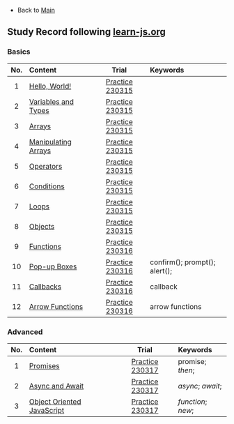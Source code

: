 * Back to [Main](https://github.com/JoonHyeok-hozy-Kim/program_languages#readme)

## Study Record following [learn-js.org](https://www.learn-js.org/)

### Basics
|No.|Content|Trial|Keywords|
|:-:|:------|:---:|:---|
|1  |[Hello, World!](https://www.learn-js.org/en/Hello%2C_World%21) | [Practice 230315](https://github.com/JoonHyeok-hozy-Kim/program_languages/blob/main/JavaScript/learn_js/practices/basic/01.js) ||
|2  |[Variables and Types](https://www.learn-js.org/en/Variables_and_Types) | [Practice 230315](https://github.com/JoonHyeok-hozy-Kim/program_languages/blob/main/JavaScript/learn_js/practices/basic/02.js) ||
|3  |[Arrays](https://www.learn-js.org/en/Arrays) | [Practice 230315](https://github.com/JoonHyeok-hozy-Kim/program_languages/blob/main/JavaScript/learn_js/practices/basic/03.js) ||
|4  |[Manipulating Arrays](https://www.learn-js.org/en/Manipulating_Arrays) | [Practice 230315](https://github.com/JoonHyeok-hozy-Kim/program_languages/blob/main/JavaScript/learn_js/practices/basic/04.js) ||
|5  |[Operators](https://www.learn-js.org/en/Operators) | [Practice 230315](https://github.com/JoonHyeok-hozy-Kim/program_languages/blob/main/JavaScript/learn_js/practices/basic/05.js) ||
|6  |[Conditions](https://www.learn-js.org/en/Conditions) | [Practice 230315](https://github.com/JoonHyeok-hozy-Kim/program_languages/blob/main/JavaScript/learn_js/practices/basic/06.js) ||
|7  |[Loops](https://www.learn-js.org/en/Loops) | [Practice 230315](https://github.com/JoonHyeok-hozy-Kim/program_languages/blob/main/JavaScript/learn_js/practices/basic/07.js) ||
|8  |[Objects](https://www.learn-js.org/en/Objects) | [Practice 230315](https://github.com/JoonHyeok-hozy-Kim/program_languages/blob/main/JavaScript/learn_js/practices/basic/08.js) ||
|9  |[Functions](https://www.learn-js.org/en/Functions) | [Practice 230316](https://github.com/JoonHyeok-hozy-Kim/program_languages/blob/main/JavaScript/learn_js/practices/basic/09.js) ||
|10  |[Pop-up Boxes](https://www.learn-js.org/en/Pop-up_Boxes) | [Practice 230316](https://github.com/JoonHyeok-hozy-Kim/program_languages/blob/main/JavaScript/learn_js/practices/basic/10.js) |confirm(); prompt(); alert();|
|11  |[Callbacks](https://www.learn-js.org/en/Callbacks) | [Practice 230316](https://github.com/JoonHyeok-hozy-Kim/program_languages/blob/main/JavaScript/learn_js/practices/basic/11.js) |callback|
|12  |[Arrow Functions](https://www.learn-js.org/en/Arrow_Functions) | [Practice 230316](https://github.com/JoonHyeok-hozy-Kim/program_languages/blob/main/JavaScript/learn_js/practices/basic/12.js) |arrow functions|


### Advanced
|No.|Content|Trial|Keywords|
|:-:|:------|:---:|:---|
|1  |[Promises](https://www.learn-js.org/en/Promises) | [Practice 230317](https://github.com/JoonHyeok-hozy-Kim/program_languages/blob/main/JavaScript/learn_js/practices/advanced/01.js) |promise; *then*;|
|2  |[Async and Await](https://www.learn-js.org/en/Async_and_Await) | [Practice 230317](https://github.com/JoonHyeok-hozy-Kim/program_languages/blob/main/JavaScript/learn_js/practices/advanced/02.js) |*async*; *await*; |
|3  |[Object Oriented JavaScript](https://www.learn-js.org/en/Async_and_Await) | [Practice 230317](https://github.com/JoonHyeok-hozy-Kim/program_languages/blob/main/JavaScript/learn_js/practices/advanced/03.js) |*function*; *new*;|